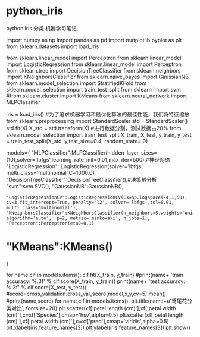 # python_iris
python iris 分类 机器学习笔记

import numpy as np
import pandas as pd
import matplotlib.pyplot as plt
from sklearn.datasets import load_iris

from sklearn.linear_model import Perceptron
from sklearn.linear_model import LogisticRegression
from sklearn.linear_model import Perceptron
from sklearn.tree import DecisionTreeClassifier 
from sklearn.neighbors import KNeighborsClassifier
from sklearn.naive_bayes import GaussianNB
from sklearn.model_selection import StratifiedKFold
from sklearn.model_selection import train_test_split
from sklearn import svm
#from sklearn.cluster import KMeans
from sklearn.neural_network import MLPClassifier



iris = load_iris()
#为了追求机器学习和最优化算法的最佳性能，我们将特征缩放
from sklearn.preprocessing import StandardScaler
std = StandardScaler()
std.fit(X) 
X_std = std.transform(X)
#进行数据分割，测试数据占20%
from sklearn.model_selection import train_test_split
X_train, X_test, y_train, y_test = train_test_split(X_std, y,test_size=0.4, random_state= 0)




models={
	"MLPClassifier":MLPClassifier(hidden_layer_sizes=(10),solver='lbfgs',learning_rate_init=0.01,max_iter=500),#神经网络
    "LogisticRegression": LogisticRegression(solver='lbfgs', multi_class='multinomial',C=1000.0),
    "DecisionTreeClassifier":DecisionTreeClassifier(),#决策树分析
    "svm":svm.SVC(),
    "GaussianNB":GaussianNB(),
 
    "LogisticRegressionCV":LogisticRegressionCV(Cs=np.logspace(-4,1,50), cv=3,fit_intercept=True, penalty='l2', solver='lbfgs',tol=0.01, multi_class='multinomial'),
    "KNeighborsClassifier":KNeighborsClassifier(n_neighbors=5,weights='uniform', algorithm='auto',  p=2, metric='minkowski', n_jobs=1),
    "Perceptron":Perceptron(eta0=0.1)
   # "KMeans":KMeans()
    
}

for name,clf in models.items():
    clf.fit(X_train, y_train)
    #print(name+ 'train accuracy: %.3f' % clf.score(X_train, y_train))
    print(name+ 'test accuracy: %.3f' % clf.score(X_test, y_test))
    #score=cross_validation.cross_val_score(model,x,y,cv=5).mean()
    #print(name,score)
for name,clf in models.items():
    plt.title(name+u'鸢尾花分类对比', fontsize=20)
    plt.scatter(xf['petal length (cm)'],xf['petal width (cm)'],c=xf['Species'],cmap='hsv',alpha=0.5)
    plt.scatter(xf['petal length (cm)'],xf['petal width (cm)'],c=xf['pred'],cmap='viridis',alpha=0.5)
    plt.xlabel(iris.feature_names[2])
    plt.ylabel(iris.feature_names[3])
    plt.show()
